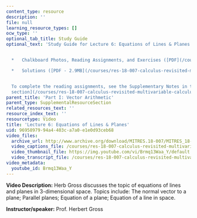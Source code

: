 ```yaml
---
content_type: resource
description: ''
file: null
learning_resource_types: []
ocw_type: ''
optional_tab_title: Study Guide
optional_text: 'Study Guide for Lecture 6: Equations of Lines & Planes


  *   Chalkboard Photos, Reading Assignments, and Exercises ([PDF](/courses/res-18-007-calculus-revisited-multivariable-calculus-fall-2011/resources/mitres_18_007_parti_lec06))

  *   Solutions ([PDF - 2.9MB](/courses/res-18-007-calculus-revisited-multivariable-calculus-fall-2011/resources/mitres_18_007_parti_sol06))


  To complete the reading assignments, see the Supplementary Notes in the [Study Materials
  section](/courses/res-18-007-calculus-revisited-multivariable-calculus-fall-2011/pages/study-materials).'
parent_title: 'Part I: Vector Arithmetic'
parent_type: SupplementalResourceSection
related_resources_text: ''
resource_index_text: ''
resourcetype: Video
title: 'Lecture 6: Equations of Lines & Planes'
uid: 96958979-94a4-403c-a7a0-e1e0d93ceb68
video_files:
  archive_url: http://www.archive.org/download/MITRES.18-007/MITRES_18-007_Part1_lec6_300k.mp4
  video_captions_file: /courses/res-18-007-calculus-revisited-multivariable-calculus-fall-2011/825cac4deba351a7b850c7e2980e7533_Brmq13Waa_Y.vtt
  video_thumbnail_file: https://img.youtube.com/vi/Brmq13Waa_Y/default.jpg
  video_transcript_file: /courses/res-18-007-calculus-revisited-multivariable-calculus-fall-2011/32545c339724cc70182e76d44b28328d_Brmq13Waa_Y.pdf
video_metadata:
  youtube_id: Brmq13Waa_Y
---
```


**Video Description:** Herb Gross discusses the topic of equations of lines and planes in 3-dimensional space. Topics include: The normal vector to a plane; Parallel planes; Equation of a plane; Equation of a line in space.

**Instructor/speaker:** Prof. Herbert Gross
